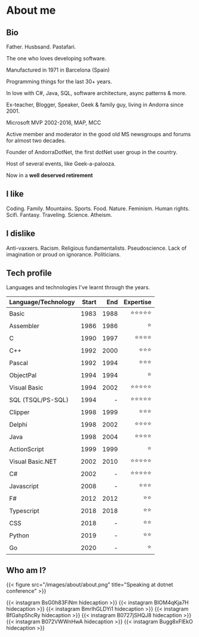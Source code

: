 # About me

## Bio

Father. Husbsand. Pastafari.

The one who loves developing software.

Manufactured in 1971 in Barcelona (Spain)

Programming things for the last 30+ years.

In love with C#, Java, SQL, software architecture, async patterns & more. 

Ex-teacher, Blogger, Speaker, Geek & family guy, living in Andorra since 2001.

Microsoft MVP 2002-2016, MAP, MCC

Active member and moderator in the good old MS newsgroups and forums for almost two decades.

Founder of AndorraDotNet, the first dotNet user group in the country. 

Host of several events, like Geek-a-palooza.

Now in a **well deserved retirement** 

## I like

Coding. Family. Mountains. Sports. Food. Nature. Feminism. Human rights. Scifi. Fantasy. Traveling. Science. Atheism.

## I dislike

Anti-vaxxers. Racism. Religious fundamentalists. Pseudoscience. Lack of imagination or proud on ignorance. Politicians.

## Tech profile

Languages and technologies I've learnt through the years.

| Language/Technology | Start |  End | Expertise |
|---------------------|------:|-----:|----------:|
| Basic               |  1983 | 1988 |     :star::star::star::star::star: |
| Assembler           |  1986 | 1986 |     :star: |
| C                   |  1990 | 1997 |     :star::star::star::star: |
| C++                 |  1992 | 2000 |     :star::star::star: |
| Pascal              |  1992 | 1994 |     :star::star::star: |
| ObjectPal           |  1994 | 1994 |     :star: |
| Visual Basic        |  1994 | 2002 |     :star::star::star::star::star: |
| SQL (TSQL/PS-SQL)   |  1994 |    - |     :star::star::star::star::star: |
| Clipper             |  1998 | 1999 |     :star::star::star: |
| Delphi              |  1998 | 2002 |     :star::star::star::star: |
| Java                |  1998 | 2004 |     :star::star::star::star: |
| ActionScript        |  1999 | 1999 |     :star: |
| Visual Basic.NET    |  2002 | 2010 |     :star::star::star::star::star: |
| C#                  |  2002 |    - |     :star::star::star::star::star: |
| Javascript          |  2008 |    - |     :star::star::star: |
| F#                  |  2012 | 2012 |     :star::star: |
| Typescript          |  2018 | 2018 |     :star::star: |
| CSS                 |  2018 |    - |     :star::star: |
| Python              |  2019 |    - |     :star::star: |
| Go                  |  2020 |    - |     :star: |

## Who am I?

{{< figure src="/images/about/about.png" title="Speaking at dotnet conference" >}}

{{< instagram BsG0h83FiNm hidecaption >}}
{{< instagram BlOM4qKja7H hidecaption >}}
{{< instagram BmrIhGLDYi1 hidecaption >}}
{{< instagram BfGahp5hcRy hidecaption >}}
{{< instagram B0727jSHQJ8 hidecaption >}}
{{< instagram B072VWWnHwA hidecaption >}}
{{< instagram Bugg8xFlEkO hidecaption >}}
